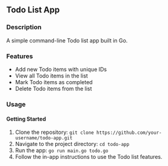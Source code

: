 ## Todo List App


### Description

A simple command-line Todo list app built in Go.

### Features

- Add new Todo items with unique IDs
- View all Todo items in the list
- Mark Todo items as completed
- Delete Todo items from the list

### Usage

#### Getting Started

1. Clone the repository: `git clone https://github.com/your-username/todo-app.git`
2. Navigate to the project directory: `cd todo-app`
3. Run the app: `go run main.go todo.go`
4. Follow the in-app instructions to use the Todo list features.